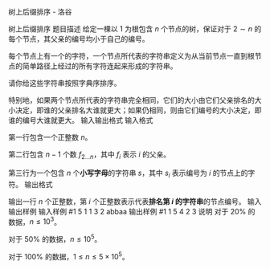



树上后缀排序 - 洛谷














树上后缀排序
题目描述
给定一棵以 $1$ 为根包含 $n$ 个节点的树，保证对于 $2 \sim n$ 的每个节点，其父亲的编号均小于自己的编号。

每个节点上有一个的字符，一个节点所代表的字符串定义为从当前节点一直到根节点的简单路径上经过的所有字符连起来形成的字符串。

请你给这些字符串按照字典序排序。

特别地，如果两个节点所代表的字符串完全相同，它们的大小由它们父亲排名的大小决定，即谁的父亲排名大谁就更大；如果仍相同，则由它们编号的大小决定，即谁的编号大谁就更大。
输入输出格式
输入格式

第一行包含一个正整数 $n$。

第二行包含 $n-1$ 个数 $f_{2 \dots n}$，其中 $f_i$ 表示 $i$ 的父亲。

第三行为一个包含 $n$ 个**小写字母**的字符串 $s$，其中 $s_i$ 表示编号为 $i$ 的节点上的字符。
输出格式

输出一行 $n$ 个正整数，第 $i$ 个正整数表示代表**排名第 $i$ 的字符串**的节点编号。
输入输出样例
输入样例 #1
5
1 1 3 2
abbaa
输出样例 #1
1 5 4 2 3
说明
对于 $20\%$ 的数据，$n \le 10 ^ 3$。

对于 $50\%$ 的数据，$n \le 10 ^ 5$。

对于 $100\%$ 的数据，$1 \le n \le 5 \times 10 ^ 5$。






